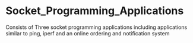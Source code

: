 # Socket_Programming_Applications
Consists of Three socket programming applications including applications similar to ping, iperf and an online ordering and notification system

